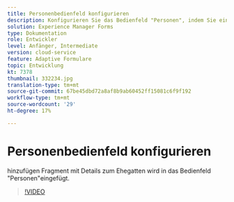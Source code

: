 ```yaml
---
title: Personenbedienfeld konfigurieren
description: Konfigurieren Sie das Bedienfeld "Personen", indem Sie ein Fragment mit Details zum Ehegatten hinzufügen.
solution: Experience Manager Forms
type: Dokumentation
role: Entwickler
level: Anfänger, Intermediate
version: cloud-service
feature: Adaptive Formulare
topic: Entwicklung
kt: 7378
thumbnail: 332234.jpg
translation-type: tm+mt
source-git-commit: 67be45dbd72a8af8b9ab60452ff15081c6f9f192
workflow-type: tm+mt
source-wordcount: '29'
ht-degree: 17%

---
```



# Personenbedienfeld konfigurieren

hinzufügen Fragment mit Details zum Ehegatten wird in das Bedienfeld &quot;Personen&quot;eingefügt.

>[!VIDEO](https://video.tv.adobe.com/v/332234?quality=12&learn=on)

